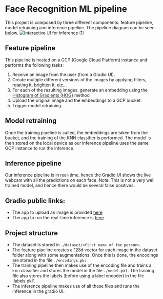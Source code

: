# Face Recognition ML pipeline
This project is composed by three different components: feature pipeline, model retraining and inference pipeline. The pipeline diagram can be seen below. 
![Interactive UI for inference (1)](https://user-images.githubusercontent.com/48623568/211796472-e0f8f9de-2b70-4ebb-9cff-bf8a6386f3cb.jpg)

## Feature pipeline

This pipeline is hosted on a GCP (Google Cloud Platform) instance and performs the following tasks:
1. Receive an image from the user (from a Gradio UI).
2. Create multiple different versions of the images by applying filters, rotating it, brighten it, etc...
3. For each of the resulting images, generate an embedding using the [Histogram of Gradients (HOG)](https://en.wikipedia.org/wiki/Histogram_of_oriented_gradients) method
4. Upload the original image and the embeddings to a GCP bucket. 
5. Trigger model retraining.

## Model retraining

Once the training pipeline is called, the embeddings are taken from the bucket, and the training of the KNN classifier is performed. The model is then stored on the local device as our inference pipeline uses the same GCP instance to run the inference. 

## Inference pipeline

Our inference pipeline is in real-time, hence the Gradio UI shows the live webcam with all the predictions on each face. Note: This is not a very well trained model, and hence there would be several false positives. 


## Gradio public links:
- The app to upload an image is provided [here](http://34.72.213.0:7861)
- The app to run the real-time inference is [here](http://34.72.213.0:7860)
## Project structure

- The dataset is stored in `./dataset/<first name of the person>`.
- The feature pipeline creates a 128d vector for each image in the dataset folder along with some augmentations. Once this is done, the encodings are stored in the file `./encodings.pkl`.
- The training pipeline then makes use of the encoding file and trains a knn classifier and stores the model in the file `./model.pkl`. The training file also stores the labels (before using a label encoder) in the file 'labels.pkl'.
- The inference pipeline makes use of all these files and runs the inference in the gradio UI.
